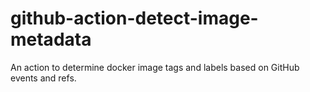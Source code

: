# github-action-detect-image-metadata
An action to determine docker image tags and labels based on GitHub events and refs.
